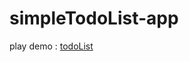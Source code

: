 # simpleTodoList-app

play demo : [todoList](https://bouakram.github.io/simpleTodoList-app/dist/ "Todo List")
